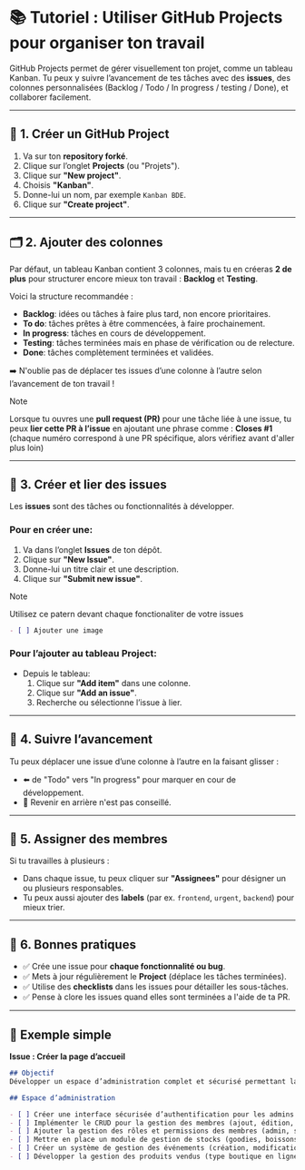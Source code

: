 # 📚 Tutoriel : Utiliser GitHub Projects pour organiser ton travail

GitHub Projects permet de gérer visuellement ton projet, comme un tableau Kanban. Tu peux y suivre l’avancement de tes tâches avec des **issues**, des colonnes personnalisées (Backlog / Todo / In progress / testing / Done), et collaborer facilement.

---

## 🧱 1. Créer un GitHub Project

1. Va sur ton **repository forké**.
2. Clique sur l’onglet **Projects** (ou "Projets").
3. Clique sur **"New project"**.
4. Choisis **"Kanban"**.
5. Donne-lui un nom, par exemple `Kanban BDE`.
6. Clique sur **"Create project"**.

---

## 🗂️ 2. Ajouter des colonnes

Par défaut, un tableau Kanban contient 3 colonnes, mais tu en créeras **2 de plus** pour structurer encore mieux ton travail : **Backlog** et **Testing**.

Voici la structure recommandée :

- **Backlog**: idées ou tâches à faire plus tard, non encore prioritaires.
- **To do**: tâches prêtes à être commencées, à faire prochainement.
- **In progress**: tâches en cours de développement.
- **Testing**: tâches terminées mais en phase de vérification ou de relecture.
- **Done**: tâches complètement terminées et validées.

➡️ N'oublie pas de déplacer tes issues d’une colonne à l’autre selon l’avancement de ton travail !
> [!NOTE] 
> Lorsque tu ouvres une **pull request (PR)** pour une tâche liée à une issue, tu peux **lier cette PR à l’issue** en ajoutant une phrase comme :
> **Closes #1** (chaque numéro correspond à une PR spécifique, alors vérifiez avant d'aller plus loin)

---

## 📝 3. Créer et lier des issues

Les **issues** sont des tâches ou fonctionnalités à développer.

### Pour en créer une:
1. Va dans l’onglet **Issues** de ton dépôt.
2. Clique sur **"New Issue"**.
3. Donne-lui un titre clair et une description.
4. Clique sur **"Submit new issue"**.

> [!NOTE]
> Utilisez ce patern devant chaque fonctionaliter de votre issues
> ```markdown
> - [ ] Ajouter une image

### Pour l’ajouter au tableau Project:
- Depuis le tableau:
  1. Clique sur **"Add item"** dans une colonne.
  2. Clique sur **"Add an issue"**.
  3. Recherche ou sélectionne l’issue à lier.

---

## 📌 4. Suivre l’avancement

Tu peux déplacer une issue d’une colonne à l’autre en la faisant glisser :

- ⬅️ de "Todo" vers "In progress" pour marquer en cour de développement.
- 🔁 Revenir en arrière n'est pas conseillé.

---

## 👥 5. Assigner des membres

Si tu travailles à plusieurs :

- Dans chaque issue, tu peux cliquer sur **"Assignees"** pour désigner un ou plusieurs responsables.
- Tu peux aussi ajouter des **labels** (par ex. `frontend`, `urgent`, `backend`) pour mieux trier.

---

## 🎯 6. Bonnes pratiques

- ✅ Crée une issue pour **chaque fonctionnalité ou bug**.
- ✅ Mets à jour régulièrement le **Project** (déplace les tâches terminées).
- ✅ Utilise des **checklists** dans les issues pour détailler les sous-tâches.
- ✅ Pense à clore les issues quand elles sont terminées a l'aide de ta PR.

---

## 🧪 Exemple simple

**Issue : Créer la page d’accueil**
```markdown
## Objectif
Développer un espace d’administration complet et sécurisé permettant la gestion efficace des membres, des stocks, des événements et des produits, avec un contrôle précis des rôles et permissions.

## Espace d’administration

- [ ] Créer une interface sécurisée d’authentification pour les admins
- [ ] Implémenter le CRUD pour la gestion des membres (ajout, édition, suppression, listing)
- [ ] Ajouter la gestion des rôles et permissions des membres (admin, staff, etc.)
- [ ] Mettre en place un module de gestion de stocks (goodies, boissons, consommables)
- [ ] Créer un système de gestion des événements (création, modification, archivage)
- [ ] Développer la gestion des produits vendus (type boutique en ligne)
